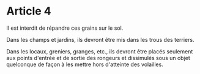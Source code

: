 # Article 4

Il est interdit de répandre ces grains sur le sol.

Dans les champs et jardins, ils devront être mis dans les trous des terriers.

Dans les locaux, greniers, granges, etc., ils devront être placés seulement aux points d'entrée et de sortie des rongeurs et dissimulés sous un objet quelconque de façon à les mettre hors d'atteinte des volailles.
